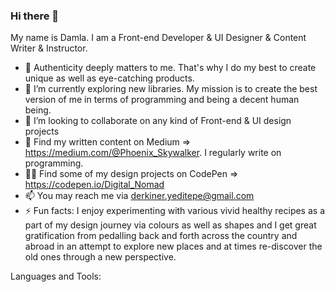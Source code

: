 ### Hi there 👋 

My name is Damla. I am a Front-end Developer & UI Designer & Content Writer & Instructor.

- 👀 Authenticity deeply matters to me. That's why I do my best to create unique as well as eye-catching products.
- 🌱 I’m currently exploring new libraries. My mission is to create the best version of me in terms of programming and being a decent human being.
- 💞️ I’m looking to collaborate on any kind of Front-end & UI design projects
- 🔎 Find my written content on Medium =>  https://medium.com/@Phoenix_Skywalker. I regularly write on programming.
- 🧑‍🎨 Find some of my design projects on CodePen => https://codepen.io/Digital_Nomad
- 📫 You may reach me via derkiner.yeditepe@gmail.com
- ⚡ Fun facts: I enjoy experimenting with various vivid healthy recipes as a part of my design journey via
colours as well as shapes and I get great gratification from pedalling back and forth across the country and abroad in an attempt to explore new
places and at times re-discover the old ones through a new perspective.

Languages and Tools:
<link href="https://languages.abranhe.com/logos.css" rel="stylesheet">
<i class="programming lang-javascript"></i>
<i class="programming lang-typescript"></i>



